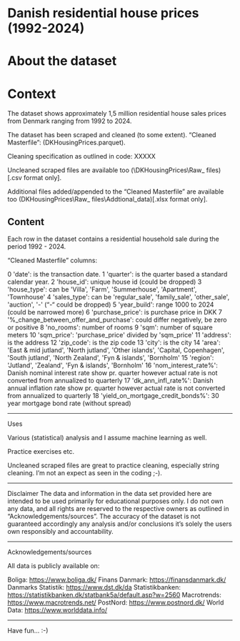 # Danish residential house prices (1992-2024)

# About the dataset

# Context

The dataset shows approximately 1,5 million residential house sales prices from Denmark ranging from 1992 to 2024. 

The dataset has been scraped and cleaned (to some extent). “Cleaned Masterfile”: (DKHousingPrices.parquet). 

Cleaning specification as outlined in code: XXXXX

Uncleaned scraped files are available too (\DKHousingPrices\Raw_ files) [.csv format only].

Additional files added/appended to the “Cleaned Masterfile” are available too (DKHousingPrices\Raw_ files\Addtional_data)[.xlsx format only].

## Content
Each row in the dataset contains a residential household sale during the period 1992 - 2024.

“Cleaned Masterfile” columns:

0 'date': is the transaction date.
1 'quarter': is the quarter based a standard calendar year.
2 'house_id': unique house id (could be dropped)
3 'house_type': can be 'Villa', 'Farm', 'Summerhouse', 'Apartment', 'Townhouse'
4 'sales_type': can be 'regular_sale', 'family_sale', 'other_sale', 'auction', '-' (“-“ could be dropped)
5 'year_build': range 1000 to 2024 (could be narrowed more)
6 'purchase_price': is purchase price in DKK
7 '%_change_between_offer_and_purchase': could differ negatively, be zero or positive
8 'no_rooms': number of rooms
9 'sqm': number of square meters
10 'sqm_price': 'purchase_price' divided by 'sqm_price'
11 'address': is the address
12 'zip_code': is the zip code
13 'city': is the city
14 'area': 'East & mid jutland', 'North jutland', 'Other islands', 'Capital, Copenhagen', 'South jutland', 'North Zealand', 'Fyn & islands', 'Bornholm'
15 'region': 'Jutland', 'Zealand', 'Fyn & islands', 'Bornholm'
16 'nom_interest_rate%': Danish nominal interest rate show pr. quarter however actual rate is not converted from annualized to quarterly
17 'dk_ann_infl_rate%': Danish annual inflation rate show pr. quarter however actual rate is not converted from annualized to quarterly 
18 'yield_on_mortgage_credit_bonds%': 30 year mortgage bond rate (without spread)

*************************************

Uses

Various (statistical) analysis and I assume machine learning as well. 

Practice exercises etc. 

Uncleaned scraped files are great to practice cleaning, especially string cleaning. I’m not an expect as seen in the coding ;-).

*************************************

Disclaimer
The data and information in the data set provided here are intended to be used primarily for educational purposes only. I do not own any data, and all rights are reserved to the respective owners as outlined in “Acknowledgements/sources”. The accuracy of the dataset is not guaranteed accordingly any analysis and/or conclusions it’s solely the users own responsibly and accountability.

*************************************

Acknowledgements/sources 

All data is publicly available on:

Boliga: https://www.boliga.dk/
Finans Danmark: https://finansdanmark.dk/
Danmarks Statistik: https://www.dst.dk/da
Statistikbanken: https://statistikbanken.dk/statbank5a/default.asp?w=2560
Macrotrends: https://www.macrotrends.net/ 
PostNord: https://www.postnord.dk/
World Data: https://www.worlddata.info/

*************************************

Have fun… :-)

